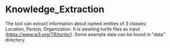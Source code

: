 # Knowledge_Extraction

The tool can extract information about named entities of 3 classes: Location, Person, Organization.
It is awaiting turtle files as input (https://www.w3.org/TR/turtle/). Some example data can be found in "data" directory.

